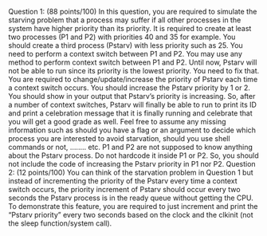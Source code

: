 Question 1: (88 points/100)
In this question, you are required to simulate the starving problem that a process may suffer if all other
processes in the system have higher priority than its priority.
It is required to create at least two processes (P1 and P2) with priorities 40 and 35 for example. You
should create a third process (Pstarv) with less priority such as 25.
You need to perform a context switch between P1 and P2.
You may use any method to perform context switch between P1 and P2.
Until now, Pstarv will not be able to run since its priority is the lowest priority. You need to fix that.
You are required to change/update/increase the priority of Pstarv each time a context switch occurs.
You should increase the Pstarv priority by 1 or 2. You should show in your output that Pstarv’s priority is
increasing.
So, after a number of context switches, Pstarv will finally be able to run to print its ID and print a
celebration message that it is finally running and celebrate that you will get a good grade as well.
Feel free to assume any missing information such as should you have a flag or an argument to decide
which process you are interested to avoid starvation, should you use shell commands or not, …..… etc.
P1 and P2 are not supposed to know anything about the Pstarv process. Do not hardcode it inside P1 or
P2. So, you should not include the code of increasing the Pstarv priority in P1 nor P2.
Question 2: (12 points/100)
You can think of the starvation problem in Question 1 but instead of incrementing the priority of the
Pstarv every time a context switch occurs, the priority increment of Pstarv should occur every two
seconds the Pstarv process is in the ready queue without getting the CPU.
To demonstrate this feature, you are required to just increment and print the “Pstarv priority” every two
seconds based on the clock and the clkinit (not the sleep function/system call). 